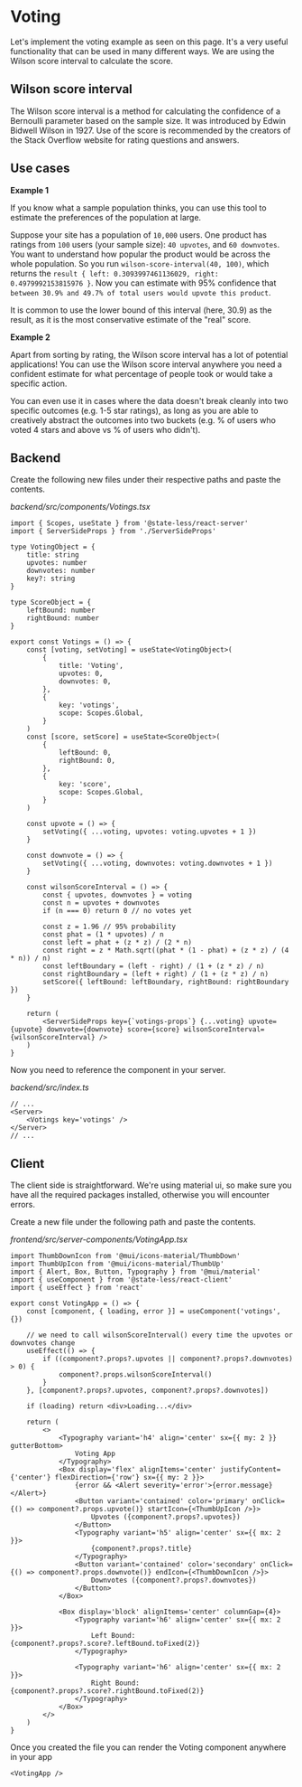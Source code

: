 # Voting

Let's implement the voting example as seen on this page. It's a very useful functionality that can be used in many different ways. We are using the Wilson score interval to calculate the score.

## Wilson score interval

The Wilson score interval is a method for calculating the confidence of a Bernoulli parameter based on the sample size. It was introduced by Edwin Bidwell Wilson in 1927. Use of the score is recommended by the creators of the Stack Overflow website for rating questions and answers.

## Use cases

**Example 1**

If you know what a sample population thinks, you can use this tool to estimate the preferences of the population at large.

Suppose your site has a population of `10,000` users. One product has ratings from `100` users (your sample size): `40 upvotes`, and `60 downvotes`. You want to understand how popular the product would be across the whole population. So you run `wilson-score-interval(40, 100)`, which returns the `result { left: 0.3093997461136029, right: 0.4979992153815976 }`. Now you can estimate with 95% confidence that `between 30.9% and 49.7% of total users would upvote this product`.

It is common to use the lower bound of this interval (here, 30.9) as the result, as it is the most conservative estimate of the "real" score.

**Example 2**

Apart from sorting by rating, the Wilson score interval has a lot of potential applications! You can use the Wilson score interval anywhere you need a confident estimate for what percentage of people took or would take a specific action.

You can even use it in cases where the data doesn't break cleanly into two specific outcomes (e.g. 1-5 star ratings), as long as you are able to creatively abstract the outcomes into two buckets (e.g. % of users who voted 4 stars and above vs % of users who didn't).

## Backend

Create the following new files under their respective paths and paste the contents.

_backend/src/components/Votings.tsx_

```tsx
import { Scopes, useState } from '@state-less/react-server'
import { ServerSideProps } from './ServerSideProps'

type VotingObject = {
	title: string
	upvotes: number
	downvotes: number
	key?: string
}

type ScoreObject = {
	leftBound: number
	rightBound: number
}

export const Votings = () => {
	const [voting, setVoting] = useState<VotingObject>(
		{
			title: 'Voting',
			upvotes: 0,
			downvotes: 0,
		},
		{
			key: 'votings',
			scope: Scopes.Global,
		}
	)
	const [score, setScore] = useState<ScoreObject>(
		{
			leftBound: 0,
			rightBound: 0,
		},
		{
			key: 'score',
			scope: Scopes.Global,
		}
	)

	const upvote = () => {
		setVoting({ ...voting, upvotes: voting.upvotes + 1 })
	}

	const downvote = () => {
		setVoting({ ...voting, downvotes: voting.downvotes + 1 })
	}

	const wilsonScoreInterval = () => {
		const { upvotes, downvotes } = voting
		const n = upvotes + downvotes
		if (n === 0) return 0 // no votes yet

		const z = 1.96 // 95% probability
		const phat = (1 * upvotes) / n
		const left = phat + (z * z) / (2 * n)
		const right = z * Math.sqrt((phat * (1 - phat) + (z * z) / (4 * n)) / n)
		const leftBoundary = (left - right) / (1 + (z * z) / n)
		const rightBoundary = (left + right) / (1 + (z * z) / n)
		setScore({ leftBound: leftBoundary, rightBound: rightBoundary })
	}

	return (
		<ServerSideProps key={`votings-props`} {...voting} upvote={upvote} downvote={downvote} score={score} wilsonScoreInterval={wilsonScoreInterval} />
	)
}
```

Now you need to reference the component in your server.

_backend/src/index.ts_

```tsx
// ...
<Server>
	<Votings key='votings' />
</Server>
// ...
```

## Client

The client side is straightforward. We're using material ui, so make sure you have all the required packages installed, otherwise you will encounter errors.

Create a new file under the following path and paste the contents.

_frontend/src/server-components/VotingApp.tsx_

```tsx
import ThumbDownIcon from '@mui/icons-material/ThumbDown'
import ThumbUpIcon from '@mui/icons-material/ThumbUp'
import { Alert, Box, Button, Typography } from '@mui/material'
import { useComponent } from '@state-less/react-client'
import { useEffect } from 'react'

export const VotingApp = () => {
	const [component, { loading, error }] = useComponent('votings', {})

	// we need to call wilsonScoreInterval() every time the upvotes or downvotes change
	useEffect(() => {
		if ((component?.props?.upvotes || component?.props?.downvotes) > 0) {
			component?.props.wilsonScoreInterval()
		}
	}, [component?.props?.upvotes, component?.props?.downvotes])

	if (loading) return <div>Loading...</div>

	return (
		<>
			<Typography variant='h4' align='center' sx={{ my: 2 }} gutterBottom>
				Voting App
			</Typography>
			<Box display='flex' alignItems='center' justifyContent={'center'} flexDirection={'row'} sx={{ my: 2 }}>
				{error && <Alert severity='error'>{error.message}</Alert>}
				<Button variant='contained' color='primary' onClick={() => component?.props.upvote()} startIcon={<ThumbUpIcon />}>
					Upvotes ({component?.props?.upvotes})
				</Button>
				<Typography variant='h5' align='center' sx={{ mx: 2 }}>
					{component?.props?.title}
				</Typography>
				<Button variant='contained' color='secondary' onClick={() => component?.props.downvote()} endIcon={<ThumbDownIcon />}>
					Downvotes ({component?.props?.downvotes})
				</Button>
			</Box>

			<Box display='block' alignItems='center' columnGap={4}>
				<Typography variant='h6' align='center' sx={{ mx: 2 }}>
					Left Bound: {component?.props?.score?.leftBound.toFixed(2)}
				</Typography>

				<Typography variant='h6' align='center' sx={{ mx: 2 }}>
					Right Bound: {component?.props?.score?.rightBound.toFixed(2)}
				</Typography>
			</Box>
		</>
	)
}
```

Once you created the file you can render the Voting component anywhere in your app

```tsx
<VotingApp />
```
